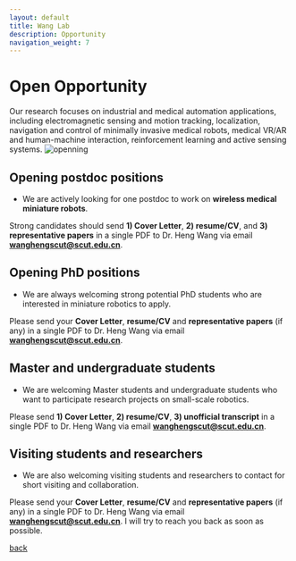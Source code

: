```yaml
---
layout: default
title: Wang Lab
description: Opportunity
navigation_weight: 7
---
```


# Open Opportunity
​Our research focuses on industrial and medical automation applications, including ​electromagnetic sensing and motion tracking, localization, navigation and control of minimally invasive medical robots, medical VR/AR and human-machine interaction, reinforcement learning and active sensing systems. 
![openning](vanderbilt_ad.png) 


## Opening postdoc positions
* We are actively looking for one postdoc to work on **wireless medical miniature robots**. 

Strong candidates should send **1) Cover Letter**, **2) resume/CV**, and **3) representative papers** in a single PDF to Dr. Heng Wang via email **wanghengscut@scut.edu.cn**. 

## Opening PhD positions
* We are always welcoming strong potential PhD students who are interested in miniature robotics to apply. 

Please send your **Cover Letter**, **resume/CV** and **representative papers** (if any) in a single PDF to Dr. Heng Wang via email **wanghengscut@scut.edu.cn**.  

## Master and undergraduate students
* We are welcoming Master students and undergraduate students who want to participate research projects on small-scale robotics.

Please send **1) Cover Letter**, **2) resume/CV**, **3) unofficial transcript** in a single PDF to Dr. Heng Wang via email **wanghengscut@scut.edu.cn**. 


## Visiting students and researchers
* We are also welcoming visiting students and researchers to contact for short visiting and collaboration.

Please send your **Cover Letter**, **resume/CV** and **representative papers** (if any) in a single PDF to Dr. Heng Wang via email **wanghengscut@scut.edu.cn**. I will try to reach you back as soon as possible.

[back](./)
